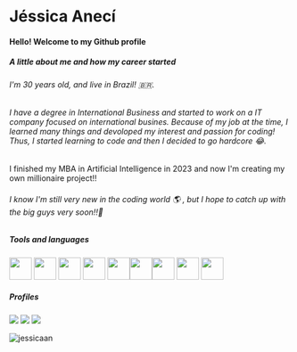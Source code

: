
   # Jéssica Anecí 

####   Hello! Welcome to my Github profile

##### A little about me and how my career started

###### I'm 30 years old, and live in Brazil! :brazil:. 

###### I have a degree in International Business and started to work on a IT company focused on international busines. Because of my job at the time, I learned many things and devoloped my interest and passion for coding! Thus, I started learning to code and then I decided to go hardcore :joy:.
I finished my MBA in Artificial Intelligence in 2023 and now I'm creating my own millionaire project!!

###### I know I'm still very new in the coding world :earth_americas: , but I hope to catch up with the big guys very soon!!:rocket: 



##### Tools and languages

<img src="https://cdn.jsdelivr.net/gh/devicons/devicon/icons/javascript/javascript-original.svg" width="40" height="40"/> <img src="https://cdn.jsdelivr.net/gh/devicons/devicon/icons/css3/css3-original.svg" width="40" height="40"/> <img src="https://cdn.jsdelivr.net/gh/devicons/devicon/icons/firebase/firebase-plain-wordmark.svg" width="40" height="40"/> <img src="https://cdn.jsdelivr.net/gh/devicons/devicon/icons/react/react-original.svg" width="40" height="40"/> <img src="https://cdn.jsdelivr.net/gh/devicons/devicon/icons/redux/redux-original.svg" width="40" height="40"/><img src="https://miro.medium.com/max/318/1*7jRD5QhgARucFKvRHFxpOg.png" width="40" height="40"/><img src="https://cdn.jsdelivr.net/gh/devicons/devicon/icons/tailwindcss/tailwindcss-original-wordmark.svg" width="40" height="40"/> <img src="https://cdn.jsdelivr.net/gh/devicons/devicon/icons/python/python-original.svg" width="40" height="40" /> <img src="https://cdn.jsdelivr.net/gh/devicons/devicon/icons/jupyter/jupyter-original-wordmark.svg"  width="40" height="40"/>
          

##### Profiles
          
<div>
<a href="https://instagram.com/jessicaaneci" target="_blank"><img src="https://img.shields.io/badge/-Instagram-%23E4405F?style=for-the-badge&logo=instagram&logoColor=white" target="_blank"></a>
<a href = "mailto:jessicaaneci@gmail.com"><img src="https://img.shields.io/badge/Gmail-D14836?style=for-the-badge&logo=gmail&logoColor=white" target="_blank"></a>
<a href="https://www.linkedin.com/in/jessicaaneci" target="_blank"><img src="https://img.shields.io/badge/-LinkedIn-%230077B5?style=for-the-badge&logo=linkedin&logoColor=white" target="_blank"></a>   
</div>




<p align="left"> <img src="https://komarev.com/ghpvc/?username=jessicaan&label=Profile%20views&color=0e75b6&style=flat" alt="jessicaan" /> </p>
